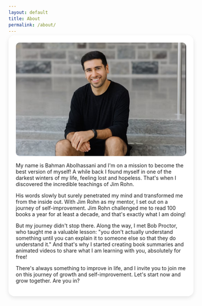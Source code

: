 ```yaml
---
layout: default
title: About
permalink: /about/
---
```

<div style="
  background-color: white;
  padding: 20px;
  border-radius: 16px;
  box-shadow: 0 4px 12px rgba(0,0,0,0.1);
  margin: -10px auto 20px auto;
  width: 100%;
  box-sizing: border-box;
">
  
<div style="text-align: center;">
  <a href="https://www.linkedin.com/in/bahmanabolhassani/" target="_blank">
    <img src="/assets/bahman.png" alt="Bahman Abolhassani" style="max-width: 100%; height: auto; border-radius: 10px;">
  </a>
</div>


My name is Bahman Abolhassani and I'm on a mission to become the best version of myself! A while back I found myself in one of the darkest winters of my life, feeling lost and hopeless. That's when I discovered the incredible teachings of Jim Rohn. 

His words slowly but surely penetrated my mind and transformed me from the inside out. With Jim Rohn as my mentor, I set out on a journey of self-improvement. Jim Rohn challenged me to read 100 books a year for at least a decade, and that's exactly what I am doing!

But my journey didn't stop there. Along the way, I met Bob Proctor, who taught me a valuable lesson: "you don't actually understand something until you can explain it to someone else so that they do understand it." And that's why I started creating book summaries and animated videos to share what I am learning with you, absolutely for free!


There's always something to improve in life, and I invite you to join me on this journey of growth and self-improvement. Let's start now and grow together. Are you in?
</div>
